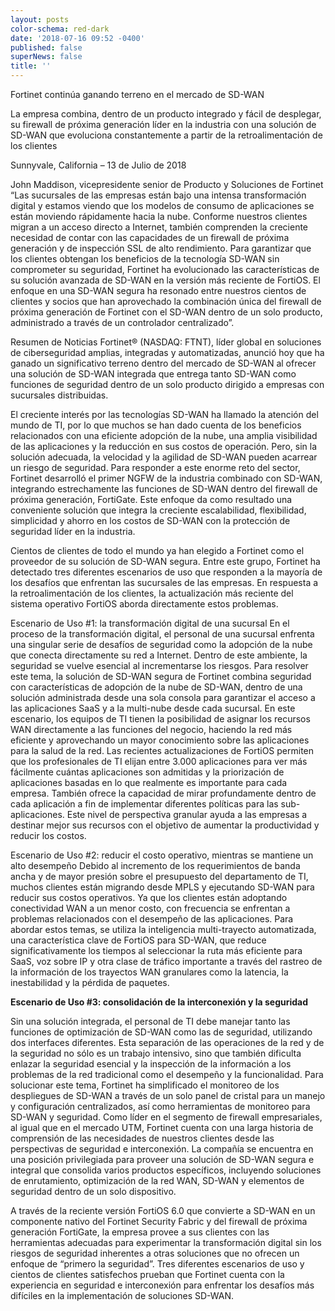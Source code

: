 ```yaml
---
layout: posts
color-schema: red-dark
date: '2018-07-16 09:52 -0400'
published: false
superNews: false
title: ''
---
```

Fortinet continúa ganando terreno en el mercado de SD-WAN
 
La empresa combina, dentro de un producto integrado y fácil de desplegar, su firewall de próxima generación líder en la industria con una solución de SD-WAN que evoluciona constantemente a partir de la retroalimentación de los clientes
 
Sunnyvale, California – 13 de Julio de 2018
 
John Maddison, vicepresidente senior de Producto y Soluciones de Fortinet
“Las sucursales de las empresas están bajo una intensa transformación digital y estamos viendo que los modelos de consumo de aplicaciones se están moviendo rápidamente hacia la nube. Conforme nuestros clientes migran a un acceso directo a Internet, también comprenden la creciente necesidad de contar con las capacidades de un firewall de próxima generación y de inspección SSL de alto rendimiento. Para garantizar que los clientes obtengan los beneficios de la tecnología SD-WAN sin comprometer su seguridad, Fortinet ha evolucionado las características de su solución avanzada de SD-WAN en la versión más reciente de FortiOS. El enfoque en una SD-WAN segura ha resonado entre nuestros cientos de clientes y socios que han aprovechado la combinación única del firewall de próxima generación de Fortinet con el SD-WAN dentro de un solo producto, administrado a través de un controlador centralizado”.
 
Resumen de Noticias
Fortinet® (NASDAQ: FTNT), líder global en soluciones de ciberseguridad amplias, integradas y automatizadas, anunció hoy que ha ganado un significativo terreno dentro del mercado de SD-WAN al ofrecer una solución de SD-WAN integrada que entrega tanto SD-WAN como funciones de seguridad dentro de un solo producto dirigido a empresas con sucursales distribuidas.
 
El creciente interés por las tecnologías SD-WAN ha llamado la atención del mundo de TI, por lo que muchos se han dado cuenta de los beneficios relacionados con una eficiente adopción de la nube, una amplia visibilidad de las aplicaciones y la reducción en sus costos de operación. Pero, sin la solución adecuada, la velocidad y la agilidad de SD-WAN pueden acarrear un riesgo de seguridad. Para responder a este enorme reto del sector, Fortinet desarrolló el primer NGFW de la industria combinado con SD-WAN, integrando estrechamente las funciones de SD-WAN dentro del firewall de próxima generación, FortiGate. Este enfoque da como resultado una conveniente solución que integra la creciente escalabilidad, flexibilidad, simplicidad y ahorro en los costos de SD-WAN con la protección de seguridad líder en la industria.
 
Cientos de clientes de todo el mundo ya han elegido a Fortinet como el proveedor de su solución de SD-WAN segura. Entre este grupo, Fortinet ha detectado tres diferentes escenarios de uso que responden a la mayoría de los desafíos que enfrentan las sucursales de las empresas. En respuesta a la retroalimentación de los clientes, la actualización más reciente del sistema operativo FortiOS aborda directamente estos problemas.
 
Escenario de Uso #1: la transformación digital de una sucursal
En el proceso de la transformación digital, el personal de una sucursal enfrenta una singular serie de desafíos de seguridad como la adopción de la nube que conecta directamente su red a Internet. Dentro de este ambiente, la seguridad se vuelve esencial al incrementarse los riesgos. Para resolver este tema, la solución de SD-WAN segura de Fortinet combina seguridad con características de adopción de la nube de SD-WAN, dentro de una solución administrada desde una sola consola para garantizar el acceso a las aplicaciones SaaS y a la multi-nube desde cada sucursal. En este escenario, los equipos de TI tienen la posibilidad de asignar los recursos WAN directamente a las funciones del negocio, haciendo la red más eficiente y aprovechando un mayor conocimiento sobre las aplicaciones para la salud de la red. Las recientes actualizaciones de FortiOS permiten que los profesionales de TI elijan entre 3.000 aplicaciones para ver más fácilmente cuántas aplicaciones son admitidas y la priorización de aplicaciones basadas en lo que realmente es importante para cada empresa. También ofrece la capacidad de mirar profundamente dentro de cada aplicación a fin de implementar diferentes políticas para las sub-aplicaciones. Este nivel de perspectiva granular ayuda a las empresas a destinar mejor sus recursos con el objetivo de aumentar la productividad y reducir los costos.  
 
Escenario de Uso #2: reducir el costo operativo, mientras se mantiene un alto desempeño
Debido al incremento de los requerimientos de banda ancha y de mayor presión sobre el presupuesto del departamento de TI, muchos clientes están migrando desde MPLS y ejecutando SD-WAN para reducir sus costos operativos. Ya que los clientes están adoptando conectividad WAN a un menor costo, con frecuencia se enfrentan a problemas relacionados con el desempeño de las aplicaciones. Para abordar estos temas, se utiliza la inteligencia multi-trayecto automatizada, una característica clave de FortiOS para SD-WAN, que reduce significativamente los tiempos al seleccionar la ruta más eficiente para SaaS, voz sobre IP y otra clase de tráfico importante a través del rastreo de la información de los trayectos WAN granulares como la latencia, la inestabilidad y la pérdida de paquetes.
 
**Escenario de Uso #3: consolidación de la interconexión y la seguridad**

Sin una solución integrada, el personal de TI debe manejar tanto las funciones de optimización de SD-WAN como las de seguridad, utilizando dos interfaces diferentes. Esta separación de las operaciones de la red y de la seguridad no sólo es un trabajo intensivo, sino que también dificulta enlazar la seguridad esencial y la inspección de la información a los problemas de la red tradicional como el desempeño y la funcionalidad. Para solucionar este tema, Fortinet ha simplificado el monitoreo de los despliegues de SD-WAN a través de un solo panel de cristal para un manejo y configuración centralizados, así como herramientas de monitoreo para SD-WAN y seguridad. Como líder en el segmento de firewall empresariales, al igual que en el mercado UTM, Fortinet cuenta con una larga historia de comprensión de las necesidades de nuestros clientes desde las perspectivas de seguridad e interconexión. La compañía se encuentra en una posición privilegiada para proveer una solución de SD-WAN segura e integral que consolida varios productos específicos, incluyendo soluciones de enrutamiento, optimización de la red WAN, SD-WAN y elementos de seguridad dentro de un solo dispositivo.
 
A través de la reciente versión FortiOS 6.0 que convierte a SD-WAN en un componente nativo del Fortinet Security Fabric y del firewall de próxima generación FortiGate, la empresa provee a sus clientes con las herramientas adecuadas para experimentar la transformación digital sin los riesgos de seguridad inherentes a otras soluciones que no ofrecen un enfoque de “primero la seguridad”. Tres diferentes escenarios de uso y cientos de clientes satisfechos prueban que Fortinet cuenta con la experiencia en seguridad e interconexión para enfrentar los desafíos más difíciles en la implementación de soluciones SD-WAN.

